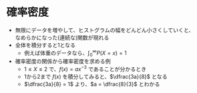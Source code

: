 # 確率密度

- 無限にデータを増やして、ヒストグラムの幅をどんどん小さくしていくと、なめらかになった(連続な)関数が現れる
- 全体を積分すると1となる
  - 例えば体重のデータなら、$\displaystyle \int_0^\infty P(X=x) = 1$
- 確率密度の関係から確率密度を求める例
  - $1 \leq X \leq 2$ で、$f(x) = ax^{-3}$ であることが分かるとき
  - 1から2まで $f(x)$ を積分してみると、$\dfrac{3a}{8}$ となる
  - $\dfrac{3a}{8} = 1$ より、$a = \dfrac{8}{3}$ とわかる
